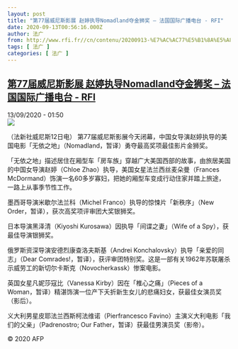 ```yaml
---
layout: post
title: "第77届威尼斯影展 赵婷执导Nomadland夺金狮奖 – 法国国际广播电台 - RFI"
date: 2020-09-13T00:56:16.000Z
author: 法广
from: http://www.rfi.fr//cn/contenu/20200913-%E7%AC%AC77%E5%B1%8A%E5%A8%81%E5%B0%BC%E6%96%AF%E5%BD%B1%E5%B1%95-%E8%B5%B5%E5%A9%B7%E6%89%A7%E5%AF%BCnomadland%E5%A4%BA%E9%87%91%E7%8B%AE%E5%A5%96
tags: [ 法广 ]
categories: [ 法广 ]
---
```

<!--1599958576000-->
[第77届威尼斯影展 赵婷执导Nomadland夺金狮奖 – 法国国际广播电台 - RFI](http://www.rfi.fr//cn/contenu/20200913-%E7%AC%AC77%E5%B1%8A%E5%A8%81%E5%B0%BC%E6%96%AF%E5%BD%B1%E5%B1%95-%E8%B5%B5%E5%A9%B7%E6%89%A7%E5%AF%BCnomadland%E5%A4%BA%E9%87%91%E7%8B%AE%E5%A5%96)
------

<div>
<div>13/09/2020 - 01:50</div><img src="https://s.rfi.fr/media/display/524cf080-f554-11ea-833a-005056a964fe/w:310/p:16x9/int0001b.200913075002.jpg"><div class="t-content__body u-clearfix"><p>（法新社威尼斯12日电）    第77届威尼斯影展今天闭幕，中国女导演赵婷执导的美国电影「无依之地」（Nomadland，暂译）勇夺最高奖项最佳影片金狮奖。</p><p>    「无依之地」描述居住在厢型车「房车族」穿越广大美国西部的故事，由旅居美国的中国女导演赵婷（Chloe Zhao）执导，美国女星法兰西丝麦朵曼（Frances McDormand）饰演一名60多岁寡妇，把她的厢型车变成行动住家并踏上旅途，一路上从事季节性工作。</p><p>    墨西哥导演米歇尔法兰科（Michel Franco）执导的惊悚片「新秩序」（New Order，暂译），获次高奖项评审团大奖银狮奖。</p><p>    日本导演黑泽清（Kiyoshi Kurosawa）因执导「间谍之妻」（Wife of a Spy），获最佳导演银狮奖。</p><p>    俄罗斯资深导演安德烈康查洛夫斯基（Andrei Konchalovsky）执导「亲爱的同志」（Dear Comrades!，暂译），获评审团特别奖。这是一部有关1962年苏联屠杀示威劳工的新切尔卡斯克（Novocherkassk）惨案电影。</p><p>    英国女星凡妮莎寇比（Vanessa Kirby）因在「椎心之痛」（Pieces of a Woman，暂译）精湛饰演一位产下夭折新生女儿的悲痛妇女，获最佳女演员奖（影后）。</p><p>    义大利男星皮耶法兰西斯柯法维诺（Pierfrancesco Favino）主演义大利电影「我们的父亲」（Padrenostro; Our Father，暂译）获最佳男演员奖（影帝）。</p><p class="t-copyright">© 2020 AFP</p>        </div>
</div>
